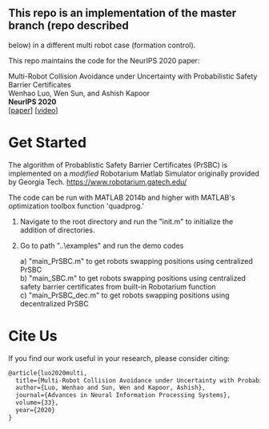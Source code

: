 ## This repo is an implementation of the master branch (repo described 
below) in a different multi robot case (formation control). 



This repo maintains the code for the NeurIPS 2020 paper:

Multi-Robot Collision Avoidance under Uncertainty with Probabilistic Safety Barrier Certificates  
Wenhao Luo, Wen Sun, and Ashish Kapoor  
**NeurIPS 2020**  
[[paper](https://proceedings.neurips.cc/paper/2020/file/03793ef7d06ffd63d34ade9d091f1ced-Paper.pdf)] [[video](http://www.cs.cmu.edu/~wenhaol/projects/NeurIPS20_PrSBC_video.mp4)]

# Get Started

The algorithm of Probablistic Safety Barrier Certificates (PrSBC) is implemented on a *modified* Robotarium Matlab Simulator originally provided by Georgia Tech. https://www.robotarium.gatech.edu/

The code can be run with MATLAB 2014b and higher with MATLAB's optimization toolbox function 'quadprog.'

1) Navigate to the root directory and run the "init.m" to initialize the addition of directories.

2) Go to path "..\examples" and run the demo codes

    a) "main_PrSBC.m" to get robots swapping positions using centralized PrSBC   
    b) "main_SBC.m" to get robots swapping positions using centralized safety barrier certificates from built-in Robotarium function    
    c) "main_PrSBC_dec.m" to get robots swapping positions using decentralized PrSBC

# Cite Us

If you find our work useful in your research, please consider citing:
```latex
@article{luo2020multi,
  title={Multi-Robot Collision Avoidance under Uncertainty with Probabilistic Safety Barrier Certificates},
  author={Luo, Wenhao and Sun, Wen and Kapoor, Ashish},
  journal={Advances in Neural Information Processing Systems},
  volume={33},
  year={2020}
}
```
    
